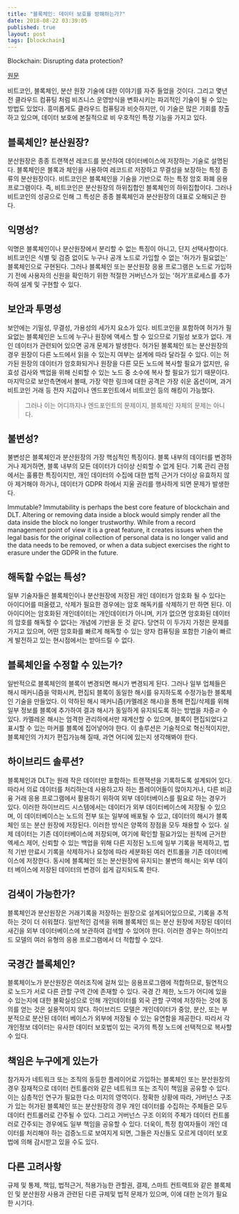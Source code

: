 ```yaml
---
title: "블록체인: 데이터 보호를 방해하는가?"
date: 2018-08-22 03:39:05
published: true
layout: post
tags: [blockchain]
---
```


Blockchain: Disrupting data protection?

[원문](https://papers.ssrn.com/sol3/papers.cfm?abstract_id=3093166)


비트코인, 블록체인, 분산 원장 기술에 대한 이야기를 자주 들었을 것이다. 그리고 몇년 전 클라우드 컴퓨팅 처럼 비즈니스 운영방식을 변화시키는 파괴적인 기술이 될 수 있는 방법도 있었다. 흥미롭게도 클라우드 컴퓨팅과 비슷하지만, 이 기술은 많은 기회를 창출하고 있으며, 데이터 보호에 본질적으로 비 우호적인 특정 기능을 가지고 있다.

## 블록체인? 분산원장?

분산원장은 종종 트랜잭션 레코드를 분산하여 데이터베이스에 저장하는 기술로 설명된다. 블록체인은 블록과 체인을 사용하여 레코드르 저장하고 무결성을 보장하는 특정 종류의 분산원장이다. 비트코인은 블록체인을 기술을 기반으로 하는 특정 암호 화폐 응용 프로그램이다. 즉, 비트코인은 분산원장의 하위집합인 블록체인의 하위집합이다. 그러나 비트코인의 성공으로 인해 그 특성은 종종 블록체인과 분산원장의 대표로 오해되곤 한다.

## 익명성?

익명은 블록체인이나 분산원장에서 분리할 수 없는 특징이 아니고, 단지 선택사항이다. 비트코인은 식별 및 검증 없이도 누구나 공개 노드로 가입할 수 없는 '허가가 필요없는' 블록체인으로 구현된다. 그러나 블록체인 또는 분산원장 응용 프로그램은 노드로 가입하기 전에 사용자의 신원을 확인하기 위한 적절한 거버넌스가 있는 '허가'프로세스를 추가하여 설계 및 구현할 수 있다.

## 보안과 투명성

보안에는 기밀성, 무결성, 가용성의 세가지 요소가 있다. 비트코인을 포함하여 허가가 필요없는 블록체인은 노드에 누구나 원장에 액세스 할 수 있으므로 기밀성 보호가 없다. 개인 데이터가 관련되어 있으면 공개 문제가 발생한다. 허가된 블록체인 또는 분산원장의 경우 원장이 다른 노드에서 읽을 수 있는지 여부는 설계에 따라 달라질 수 있다. 이는 허가된 원장의 데이터가 암호화되거나 원장을 다른 모든 노드에 복사할 필요가 없지만, 유효성 검사와 백업을 위해 신뢰할 수 있는 노드 중 소수에 복사 할 필요가 있기 때문이다. 마지막으로 보안측면에서 볼때, 가장 약한 링크에 대한 공격은 가장 쉬운 옵션이며, 과거 비트코인 거래 등 전자 지갑이나 엔드포인트에서 비트코인 등의 해킹이 가능했다.

> 그러나 이는 어디까지나 엔드포인트의 문제이지, 블록체인 자체의 문제는 아니다.

## 불변성?

불변성은 블록체인과 분산원장의 가장 핵심적인 특징이다. 블록 내부의 데이터를 변경하거나 제거하면, 블록 내부의 모든 데이터가 더이상 신뢰할 수 없게 된다. 기록 관리 관점에서는 훌륭한 특징이지만, 개인 데이터의 수집에 대한 법적 근거가 더이상 유효하지 않아 제거해야 하거나, 데이터가 GDPR 하에서 지울 권리를 행사하게 되면 문제가 발생한다.

Immutable? Immutability is perhaps the best core feature of blockchain and DLT. Altering or removing data inside a block would simply render all the data inside the block no longer trustworthy. While from a record management point of view it is a great feature, it creates issues when the legal basis for the original collection of personal data is no longer valid and the data needs to be removed, or when a data subject exercises the right to erasure under the GDPR in the future.

## 해독할 수없는 특성?

일부 기술자들은 블록체인이나 분산원장에 저장된 개인 데이터가 암호화 될 수 있다는 아이디어를 떠올렸고, 삭제가 필요한 경우에는 암호 해독키를 삭제하기 만 하면 된다. 이 아이디어는 암호화된 개인데이터는 개인데이터가 아니며, 키가 없으면 암호화된 데이터의 암호를 해독할 수 없다는 개념에 기반을 둔 것 같다. 당연히 이 두가지 가정은 문제를 가지고 있으며, 어떤 암호화를 빠르게 해독할 수 있는 양자 컴퓨팅을 포함한 기술이 빠르게 발전하고 있는 현시점에서는 받아드릴 수 없다.

## 블록체인을 수정할 수 있는가?

일반적으로 블록체인의 블록이 변경되면 해시가 변경되게 된다. 그러나 일부 업체들은 해시 매커니즘을 약화시켜, 편집되 블록이 동일한 해시를 유지하도록 수정가능한 블록체인 기술을 만들었다. 이 약하된 해시 매커니즘(카멜레온 해시)을 통해 편집/삭제를 위해 일부 정보를 블록에 추가하여 결과 해시가 동일하게 유지되도록 하는 방법을 차증ㄹ 수 있다. 카멜레온 해시는 엄격한 관리하에서만 재계산할 수 있으며, 블록이 편집되었다고 표시할 수 있는 마커를 블록에 집어넣어야 한다. 이 솔루션은 기술적으로 혁신적이지만, 블록체인의 가치가 편집가능해 질때, 과연 어디에 있는지 생각해봐야 한다.

## 하이브리드 솔루션?

블록체인과 DLT는 원래 작은 데이터만 포함하는 트랜잭션을 기록하도록 설계되어 있다. 따라서 의료 데이터를 처리하는데 사용하고자 하는 플레이어들이 많아지거나, 다른 비금융 거래 응용 프로그램에서 활용하기 위하여 외부 데이터베이스를 필요로 하는 경우가 있다. 이러한 하이브리드 시스템에서는 데이터가 외부 데이터베이스에 저장될 수 있으며, 이 데이터베이스는 노드의 전부 또는 일부에 배포될 수 있고, 데이터의 해시가 블록체인 또는 분산 원장에 저장된다. 이러한 방식은 양쪽의 장점을 모두 채용할 수 있다. 실제 데이터는 기존 데이터베이스에 저장되며, 여기에 확인할 필요가있는 원칙에 근거한 엑세스 제어, 신뢰할 수 있는 백업을 위해 다른 지정된 노드에 일부 기록을 복제하고, 법적 기반 만료시 기록을 삭제하거나 요청에 따라 세분화된 여러 컨트롤을 기존 데이터베이스에 저장한다. 동시에 블록체인 또는 분산원장에 유지되는 불변의 해시는 외부 데이터 베이스에 저장된 데이터의 변경이 쉽게 감지되도록 한다.

## 검색이 가능한가?

블록체인과 분산원장은 거래기록을 저장하는 원장으로 설계되어있으므로, 기록을 추적하는 것이 더 쉬워졌다. 일반적인 검색을 위해 블록체인 또는 분산 원장에 저장된 데이터 새긴을 외부 데이터베이스에 보관하여 검색할 수 있어야 한다. 이러한 경우는 하이브리드 모델의 여러 유형의 응용 프로그램에서 더 적합할 수 있다.

## 국경간 블록체인?

블록체이노가 분산원장은 여러조직에 걸쳐 있는 응용프로그램에 적합하므로, 필연적으로 노드가 서로 다른 관할 구역 간에 존재할 수 있다. 국경 간 제한, 노드가 어디에 있을 수 있는지에 대한 불확실성으로 인해 개인데이터를 외국 관할 구역에 저장하는 것에 동의를 얻는 것은 실용적이지 않다. 하이브리드 모델은 개인데이터가 중앙, 분산, 또는 부분적으로 분산된 데이터 베이스가 외부에 저장될 수 있는 유연함을 제공한다. 따라서 각 개인정보 데이터는 유사한 데이터 보호법이 있는 국가의 특정 노드에 선택적으로 복사할 수 있다.

## 책임은 누구에게 있는가

참가자가 네트워크 또는 조직의 동등한 플레이어로 가입하는 블록체인 또는 분산원장의 경우 잠재적으로 데이터 컨트롤러와 같은 네트워크 또는 조직이 책임을 공유할 수 있다. 이는 심층적인 연구가 필요한 다소 미지의 영역이다. 정확한 상황에 따라, 거버넌스 구조가 있는 허가된 블록체인 또는 분산원장의 경우 개인 데이터를 수집하는 주체들은 모두 데이터 컨트롤러로 간주될 수 있다. 그리고 거버넌스 구조 이외의 주체가 데이터 컨트롤러로 간주되는 경우에도 일부 책임을 공유할 수 있다. 더욱이, 특정 참여자들이 개인 데이터를 처리해야 하는 검증노드로 보여지게 되면, 그들은 자신들도 모르게 데이터 보호법에 의해 감시받고 있을 수도 있다.

## 다른 고려사항

규제 및 통제, 책임, 법적근거, 적용가능한 관할권, 결제, 스마트 컨트랙트와 같은 블록체인 및 분산원장 사용과 관련된 다른 규제및 법적 문제가 있으며, 이에 대한 논의가 필요한 시기다.